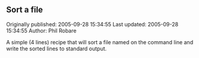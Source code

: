 ## Sort a file 
Originally published: 2005-09-28 15:34:55 
Last updated: 2005-09-28 15:34:55 
Author: Phil Robare 
 
A simple (4 lines) recipe that will sort a file named on the command line and write the sorted lines to standard output.